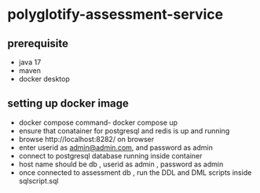 # polyglotify-assessment-service

## prerequisite 
- java 17 
- maven
- docker desktop

## setting up docker image
- docker compose command- docker compose up
- ensure that conatainer for postgresql and redis is up and running
- browse http://localhost:8282/ on browser
- enter userid as admin@admin.com, and password as admin
- connect to postgresql database running inside container
- host name should be db , userid as admin , password as admin
- once connected to assessment db , run the DDL and DML scripts inside sqlscript.sql

